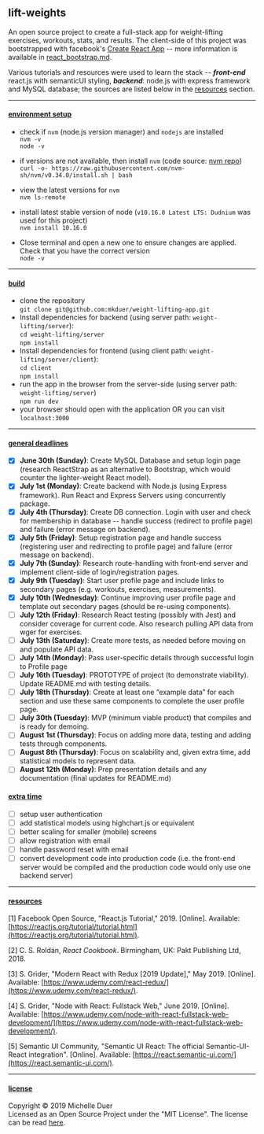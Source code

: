 ## **lift**-weights
An open source project to create a full-stack app for weight-lifting exercises, workouts, stats, and results. The client-side of this project was bootstrapped with facebook's [Create React App](https://github.com/facebook/create-react-app) -- more information is available in [react\_bootstrap.md](/server/client/react_bootstrap.md).   

Various tutorials and resources were used to learn the stack -- ***front-end*** react.js with semanticUI styling, ***backend***: node.js with express framework and MySQL database; the sources are listed below in the [resources](#resources) section.



---

#### [environment setup](#setup)

* check if `nvm` (node.js version manager) and `nodejs` are installed  
`nvm -v`  
`node -v`  

* if versions are not available, then install `nvm` (code source: [nvm repo](https://github.com/nvm-sh/nvm))   
`curl -o- https://raw.githubusercontent.com/nvm-sh/nvm/v0.34.0/install.sh | bash`  

* view the latest versions for `nvm `  
`nvm ls-remote`  

* install latest stable version of node (`v10.16.0 Latest LTS: Dudnium` was used for this project)  
`nvm install 10.16.0 ` 

* Close terminal and open a new one to ensure changes are applied. Check that you have the correct version  
`node -v  `

---

#### [build](#build)

* clone the repository   
`git clone git@github.com:mkduer/weight-lifting-app.git ` 
* Install dependencies for backend (using server path: `weight-lifting/server`):  
  `cd weight-lifting/server `  
  `npm install`
* Install dependencies for frontend (using client path: `weight-lifting/server/client`):  
  `cd client `  
  `npm install`
* run the app in the browser from the server-side (using server path: `weight-lifting/server`)  
  `npm run dev`  
* your browser should open with the application OR you can visit `localhost:3000`

---

#### [general deadlines](#deadlines)

- [x] **June 30th (Sunday)**: Create MySQL Database and setup login page (research ReactStrap as an alternative to Bootstrap, which would counter the lighter-weight React model).
- [x] **July 1st (Monday)**: Create backend with Node.js (using Express framework). Run React and Express Servers using concurrently package.
- [x] **July 4th (Thursday)**: Create DB connection. Login with user and check for membership in database -- handle success (redirect to profile page) and failure (error message on backend). 
- [x] **July 5th (Friday)**: Setup registration page and handle success (registering user and redirecting to profile page) and failure (error message on backend).
- [x] **July 7th (Sunday)**: Research route-handling with front-end server and implement client-side of login/registration pages.
- [x] **July 9th (Tuesday)**: Start user profile page and include links to secondary pages (e.g. workouts, exercises, measurements).
- [x] **July 10th (Wednesday)**: Continue improving user profile page and template out secondary pages (should be re-using components).
- [ ] **July 12th (Friday)**: Research React testing (possibly with Jest) and consider coverage for current code. Also research pulling API data from wger for exercises.
- [ ] **July 13th (Saturday)**: Create more tests, as needed before moving on and populate API data.
- [ ] **July 14th (Monday)**: Pass user-specific details through successful login to Profile page
- [ ] **July 16th (Tuesday)**: PROTOTYPE of project (to demonstrate viability). Update README.md with testing details.
- [ ] **July 18th (Thursday)**: Create at least one “example data” for each section and use these same components to complete the user profile page.
- [ ] **July 30th (Tuesday)**: MVP (minimum viable product) that compiles and is ready for demoing.
- [ ] **August 1st (Thursday)**: Focus on adding more data, testing and adding tests through components. 
- [ ] **August 8th (Thursday)**: Focus on scalability and, given extra time, add statistical models to represent data.
- [ ] **August 12th (Monday)**: Prep presentation details and any documentation (final updates for README.md)

#### [extra time](#extras)
- [ ] setup user authentication
- [ ] add statistical models using highchart.js or equivalent
- [ ] better scaling for smaller (mobile) screens
- [ ] allow registration with email 
- [ ] handle password reset with email
- [ ] convert development code into production code (i.e. the front-end server would be compiled and the production code would only use one backend server)
---

#### [resources](#resources)

[1] Facebook Open Source, "React.js Tutorial," 2019. [Online]. Available: [https://reactjs.org/tutorial/tutorial.html](https://reactjs.org/tutorial/tutorial.html).  

[2] C. S. Roldán, *React Cookbook*. Birmingham, UK: Pakt Publishing Ltd, 2018.  

[3] S. Grider, "Modern React with Redux [2019 Update]," May 2019. [Online]. Available: [https://www.udemy.com/react-redux/](https://www.udemy.com/react-redux/).  

[4] S. Grider, "Node with React: Fullstack Web," June 2019. [Online]. Available: [https://www.udemy.com/node-with-react-fullstack-web-development/](https://www.udemy.com/node-with-react-fullstack-web-development/).  

[5] Semantic UI Community, "Semantic UI React: The official Semantic-UI-React integration". [Online]. Available: [https://react.semantic-ui.com/](https://react.semantic-ui.com/).

---

#### [license](#license)

Copyright © 2019 Michelle Duer  
Licensed as an Open Source Project under the "MIT License". The license can be read [here](LICENSE-MIT).